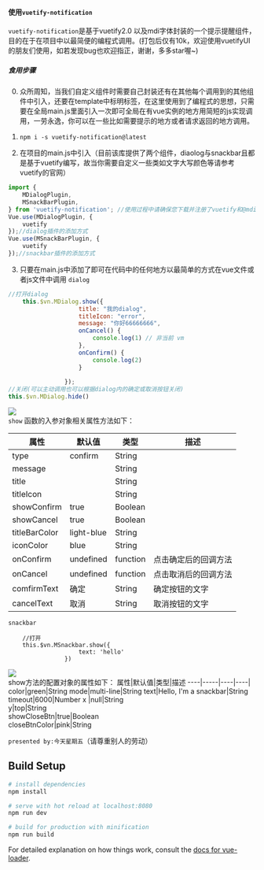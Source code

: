 #### 使用```vuetify-notification```

```vuetify-notification```是基于vuetify2.0 以及mdi字体封装的一个提示提醒组件，目的在于在项目中以最简便的编程式调用。(打包后仅有10k，欢迎使用vuetifyUI的朋友们使用，如若发现bug也欢迎指正，谢谢，多多star喔~)
 
##### 食用步骤</br>
0. 众所周知，当我们自定义组件时需要自己封装还有在其他每个调用到的其他组件中引入，还要在template中标明标签，在这里使用到了编程式的思想，只需要在全局main.js里面引入一次即可全局在有vue实例的地方用简短的js实现调用，一劳永逸，你可以在一些比如需要提示的地方或者请求返回的地方调用。
1. ```npm i -s vuetify-notification@latest```

2. 在项目的main.js中引入（目前该库提供了两个组件，diaolog与snackbar且都是基于vuetify编写，故当你需要自定义一些类如文字大写颜色等请参考vuetify的官网）
```javascript {highlight=20}
import {
	MDialogPlugin,
	MSnackBarPlugin,
} from 'vuetify-notification'; //使用过程中请确保您下载并注册了vuetify和@mdi
Vue.use(MDialogPlugin, {
	vuetify
});//dialog插件的添加方式
Vue.use(MSnackBarPlugin, {
	vuetify
});//snackbar插件的添加方式

```
3. 只要在main.js中添加了即可在代码中的任何地方以最简单的方式在vue文件或者js文件中调用
```dialog```

~~~javascript
//打开dialog
    this.$vn.MDialog.show({
					title: "我的dialog",
					titleIcon: "error",
					message: "你好66666666",
					onCancel() {
						console.log(1) // 非当前 vm
					},
					onConfirm() {
						console.log(2)
                    }
                    
                });
//关闭(可以主动调用也可以根据dialog内的确定或取消按钮关闭)
this.$vn.MDialog.hide()
~~~
![](https://github.com/Hardlygo/vuetify-notification/blob/master/public/images/dialog.png?raw=true)  
 ```show``` 函数的入参对象相关属性方法如下：</br>

属性|默认值|类型|描述
----|-----|----|----|
type|confirm|String|
message||String|    
title||String|
titleIcon||String|
showConfirm|true|Boolean|     
showCancel|true| Boolean|   
titleBarColor|light-blue|String|
iconColor|blue|String|
onConfirm|undefined|function|点击确定后的回调方法|
onCancel|undefined|function|点击取消后的回调方法|   
comfirmText|确定|String|确定按钮的文字
cancelText|取消|String|取消按钮的文字


```snackbar```
~~~ javascript{highlight=10}
    //打开
	this.$vn.MSnackbar.show({
					text: 'hello'
				})
~~~
![](https://github.com/Hardlygo/vuetify-notification/blob/master/public/images/snackbar.png?raw=true)  
show方法的配置对象的属性如下：
属性|默认值|类型|描述
----|-----|----|----|
color|green|String
mode|multi-line|String
text|Hello, I\'m a snackbar|String
timeout|6000|Number
x |null|String    
y|top|String    
showCloseBtn|true|Boolean    
closeBtnColor|pink|String

```presented by:今天星期五```（请尊重别人的劳动）

## Build Setup

``` bash
# install dependencies
npm install

# serve with hot reload at localhost:8080
npm run dev

# build for production with minification
npm run build
```

For detailed explanation on how things work, consult the [docs for vue-loader](http://vuejs.github.io/vue-loader).
